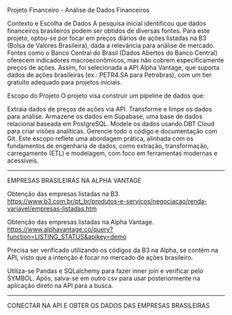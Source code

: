 Projeto Financeiro - Análise de Dados Financeiros

Contexto e Escolha de Dados
A pesquisa inicial identificou que dados financeiros brasileiros podem ser obtidos de diversas fontes. Para este projeto, optou-se por focar em preços diários de ações listadas na B3 (Bolsa de Valores Brasileira), dada a relevância para análise de mercado. Fontes como o Banco Central do Brasil (Dados Abertos do Banco Central) oferecem indicadores macroeconômicos, mas não cobrem especificamente preços de ações. Assim, foi selecionada a API Alpha Vantage, que suporta dados de ações brasileiras (ex.: PETR4.SA para Petrobras), com um tier gratuito adequado para projetos iniciais.

Escopo do Projeto
O projeto visa construir um pipeline de dados que:

Extraia dados de preços de ações via API.
Transforme e limpe os dados para análise.
Armazene os dados em Supabase, uma base de dados relacional baseada em PostgreSQL.
Modele os dados usando DBT Cloud para criar visões analíticas.
Gerencie todo o código e documentação com Git.
Este escopo reflete uma abordagem prática, alinhada com os fundamentos de engenharia de dados, como extração, transformação, carregamento (ETL) e modelagem, com foco em ferramentas modernas e acessíveis.



--------------------------------

EMPRESAS BRASILEIRAS NA ALPHA VANTAGE

Obtenção das empresas listadas na B3.
https://www.b3.com.br/pt_br/produtos-e-servicos/negociacao/renda-variavel/empresas-listadas.htm

Obtenção das empresas listadas na Alpha Vantage.
https://www.alphavantage.co/query?function=LISTING_STATUS&apikey=demo


Precisa ser verificado utilizando os códigos da B3 na Alpha, se contém na API, visto que a
intenção é focar no mercado de ações brasileiro.

Utiliza-se Pandas e SQLalchemy para fazer inner join e verificar pelo SYMBOL.
Após, salva-se em outro csv para usar posteriormente na aplicação direto na API para a busca.

---------------------------------


CONECTAR NA API E OBTER OS DADOS DAS EMPRESAS BRASILEIRAS


